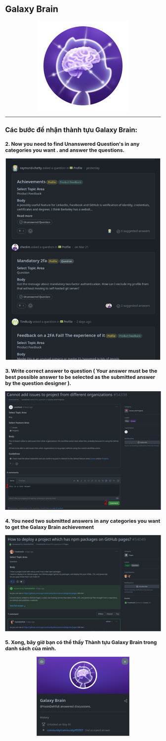 # Galaxy Brain

<div align="center"  >

<img width="296" src="../badges/GalaxyBrain.png" alt="QuickDraw-Pin">
</div>

<hr>

## Các bước để nhận thành tựu Galaxy Brain:

### 2. Now you need to find Unanswered Question's in any categories you want . and answer the questions.

<div align="center">
<img width="500" src="../img/galaxy-brain/galaxy-step2.png" alt="galaxy-brain-step2.png">
</div>

### 3. Write correct answer to question ( Your answer must be the best possible answer to be selected as the submitted answer by the question designer ).

<div align="center">
<img width="700" src="../img/galaxy-brain/galaxy-step3.png" alt="galaxy-brain-step3.png">
</div>

### 4. You need two submitted answers in any categories you want to get the Galaxy Brain achievement

<div align="center">
<img width="700" src="../img/galaxy-brain/galaxy-step4.png" alt="galaxy-brain-step4.png">
</div>

### 5. Xong, bây giờ bạn có thể thấy Thành tựu Galaxy Brain trong danh sách của mình.

<div align="center">
<img width="300" src="../img/galaxy-brain/galaxy-step5.png" alt="galaxy-brain-finish.png">
</div>
